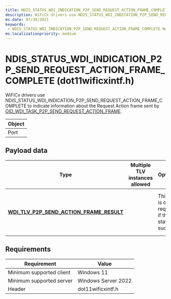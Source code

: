 ```yaml
---
title: NDIS_STATUS_WDI_INDICATION_P2P_SEND_REQUEST_ACTION_FRAME_COMPLETE (dot11wificxintf.h)
description: WiFiCx drivers use NDIS_STATUS_WDI_INDICATION_P2P_SEND_REQUEST_ACTION_FRAME_COMPLETE to indicate information about the Request Action frame sent by OID_WDI_TASK_P2P_SEND_REQUEST_ACTION_FRAME.
ms.date: 07/30/2021
keywords:
 - NDIS_STATUS_WDI_INDICATION_P2P_SEND_REQUEST_ACTION_FRAME_COMPLETE Network Drivers Starting with Windows Vista
ms.localizationpriority: medium
---
```


# NDIS\_STATUS\_WDI\_INDICATION\_P2P\_SEND\_REQUEST\_ACTION\_FRAME\_COMPLETE (dot11wificxintf.h)


WiFiCx drivers use NDIS\_STATUS\_WDI\_INDICATION\_P2P\_SEND\_REQUEST\_ACTION\_FRAME\_COMPLETE to indicate information about the Request Action frame sent by [OID\_WDI\_TASK\_P2P\_SEND\_REQUEST\_ACTION\_FRAME](oid-wdi-task-p2p-send-request-action-frame.md).

| Object |
|--------|
| Port   |

 

## Payload data


| Type                                                                                                       | Multiple TLV instances allowed | Optional                                            | Description                                                           |
|------------------------------------------------------------------------------------------------------------|--------------------------------|-----------------------------------------------------|-----------------------------------------------------------------------|
| [**WDI\_TLV\_P2P\_SEND\_ACTION\_FRAME\_RESULT**](./wdi-tlv-p2p-send-action-frame-result.md) |                                | This TLV is only required if the status is success. | Information about the Request Action frame that was sent to the peer. |

 

## Requirements

|Requirement|Value|
|--- |--- |
|Minimum supported client|Windows 11|
|Minimum supported server|Windows Server 2022|
|Header|dot11wificxintf.h|

 

